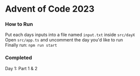# Advent of Code 2023

### How to Run
Put each days inputs into a file named `input.txt` inside `src/dayX`  
Open `src/app.ts` and uncomment the day you'd like to run  
Finally run: `npm run start`

### Completed  
Day 1: Part 1 & 2
